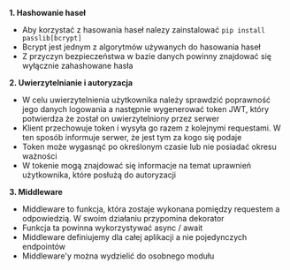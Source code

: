 **1. Hashowanie haseł**

- Aby korzystać z hasowania haseł nalezy zainstalować `pip install passlib[bcrypt]`
- Bcrypt jest jednym z algorytmów używanych do hasowania haseł
- Z przyczyn bezpieczeństwa w bazie danych powinny znajdować się wyłącznie zahashowane hasła


**2. Uwierzytelnianie i autoryzacja**

- W celu uwierzytelnienia użytkownika należy sprawdzić poprawność jego danych logowania a następnie wygenerować token JWT, który potwierdza że został on uwierzytelniony przez serwer
- Klient przechowuje token i wysyła go razem z kolejnymi requestami. W ten sposób informuje serwer, że jest tym za kogo się podaje
- Token może wygasnąć po określonym czasie lub nie posiadać okresu ważności
- W tokenie mogą znajdować się informacje na temat uprawnień użytkownika, które posłużą do autoryzacji


**3. Middleware**

- Middleware to funkcja, która zostaje wykonana pomiędzy requestem a odpowiedzią. W swoim działaniu przypomina dekorator
- Funkcja ta powinna wykorzystywać async / await
- Middleware definiujemy dla całej aplikacji a nie pojedynczych endpointów
- Middleware'y można wydzielić do osobnego modułu
